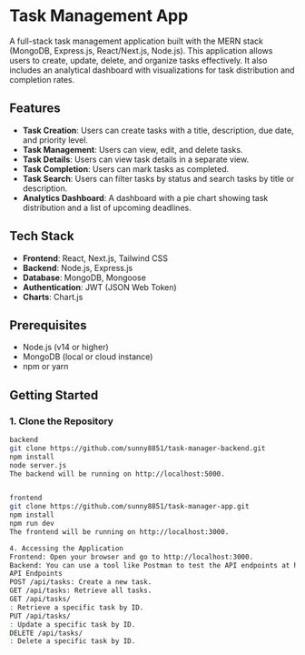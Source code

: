 # Task Management App

A full-stack task management application built with the MERN stack (MongoDB, Express.js, React/Next.js, Node.js). This application allows users to create, update, delete, and organize tasks effectively. It also includes an analytical dashboard with visualizations for task distribution and completion rates.

## Features

- **Task Creation**: Users can create tasks with a title, description, due date, and priority level.
- **Task Management**: Users can view, edit, and delete tasks.
- **Task Details**: Users can view task details in a separate view.
- **Task Completion**: Users can mark tasks as completed.
- **Task Search**: Users can filter tasks by status and search tasks by title or description.
- **Analytics Dashboard**: A dashboard with a pie chart showing task distribution and a list of upcoming deadlines.

## Tech Stack

- **Frontend**: React, Next.js, Tailwind CSS
- **Backend**: Node.js, Express.js
- **Database**: MongoDB, Mongoose
- **Authentication**: JWT (JSON Web Token)
- **Charts**: Chart.js

## Prerequisites

- Node.js (v14 or higher)
- MongoDB (local or cloud instance)
- npm or yarn

## Getting Started

### 1. Clone the Repository

```bash
backend
git clone https://github.com/sunny8851/task-manager-backend.git
npm install
node server.js
The backend will be running on http://localhost:5000.


frontend
git clone https://github.com/sunny8851/task-manager-app.git
npm install
npm run dev
The frontend will be running on http://localhost:3000.

4. Accessing the Application
Frontend: Open your browser and go to http://localhost:3000.
Backend: You can use a tool like Postman to test the API endpoints at http://localhost:5000/api/tasks.
API Endpoints
POST /api/tasks: Create a new task.
GET /api/tasks: Retrieve all tasks.
GET /api/tasks/
: Retrieve a specific task by ID.
PUT /api/tasks/
: Update a specific task by ID.
DELETE /api/tasks/
: Delete a specific task by ID.
```
